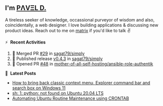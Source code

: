 ## I'm [PΛVΞL D.][homepage]

A tireless seeker of knowledge, occassional purveyor of wisdom and also, coincidentally, a web designer. I love building applications & discussing new product ideas. Reach out to me on [matrix][matrixto] if you'd like to talk ✌️


[homepage]: https://l.dimov.xyz/page?ref=github.com
[matrixto]: https://l.dimov.xyz/matrix?ref=github.com
[github]: https://l.dimov.xyz/github?ref=github.com

:zap: &nbsp;**Recent Activities**
  
<!--START_SECTION:activity-->
1. 🎉 Merged PR [#29](https://github.com/sagat79/simply/pull/29) in [sagat79/simply](https://github.com/sagat79/simply)
2. 🚀 Published release [v0.4.3](https://github.com/sagat79/simply/releases/tag/v0.4.3) in [sagat79/simply](https://github.com/sagat79/simply)
3. 💪 Opened PR [#48](https://github.com/mother-of-all-self-hosting/ansible-role-authentik/pull/48) in [mother-of-all-self-hosting/ansible-role-authentik](https://github.com/mother-of-all-self-hosting/ansible-role-authentik)
<!--END_SECTION:activity-->

📑 &nbsp;**Latest Posts**

<!-- DIMOV-POST-LIST:START -->
- [How to bring back classic context menu, Explorer command bar and search box on Windows 11](https://www.dimov.xyz/how-to-bring-back-classic-context-menu-explorer-command-bar-and-search-box-on-windows-11/)
- [sh: 1: python: not found on Ubuntu 20.04 LTS](https://www.dimov.xyz/sh-1-python-not-found/)
- [Automating Ubuntu Routine Maintenance using CRONTAB](https://www.dimov.xyz/automating-ubuntu-routine-maintenance-using-crontab/)
<!-- DIMOV-POST-LIST:END -->
